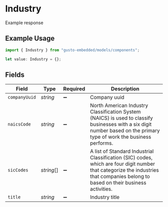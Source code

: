 # Industry

Example response

## Example Usage

```typescript
import { Industry } from "gusto-embedded/models/components";

let value: Industry = {};
```

## Fields

| Field                                                                                                                                                                             | Type                                                                                                                                                                              | Required                                                                                                                                                                          | Description                                                                                                                                                                       |
| --------------------------------------------------------------------------------------------------------------------------------------------------------------------------------- | --------------------------------------------------------------------------------------------------------------------------------------------------------------------------------- | --------------------------------------------------------------------------------------------------------------------------------------------------------------------------------- | --------------------------------------------------------------------------------------------------------------------------------------------------------------------------------- |
| `companyUuid`                                                                                                                                                                     | *string*                                                                                                                                                                          | :heavy_minus_sign:                                                                                                                                                                | Company uuid                                                                                                                                                                      |
| `naicsCode`                                                                                                                                                                       | *string*                                                                                                                                                                          | :heavy_minus_sign:                                                                                                                                                                | North American Industry Classification System (NAICS) is used to classify businesses with a six digit number based on the primary type of work the business performs.             |
| `sicCodes`                                                                                                                                                                        | *string*[]                                                                                                                                                                        | :heavy_minus_sign:                                                                                                                                                                | A list of Standard Industrial Classification (SIC) codes, which are four digit number that categorize the industries that companies belong to based on their business activities. |
| `title`                                                                                                                                                                           | *string*                                                                                                                                                                          | :heavy_minus_sign:                                                                                                                                                                | Industry title                                                                                                                                                                    |